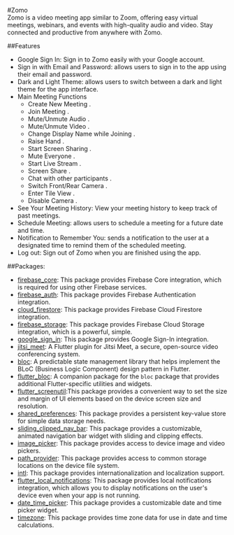 #Zomo <br>
Zomo is a video meeting app similar to Zoom, offering easy virtual meetings, webinars, and events with high-quality audio and video. Stay connected and productive from anywhere with Zomo.

##Features
- Google Sign In: Sign in to Zomo easily with your Google account.
- Sign in with Email and Password: allows users to sign in to the app using their email and password.
- Dark and Light Theme: allows users to switch between a dark and light theme for the app interface.
- Main Meeting Functions
  -  Create New Meeting . 
  -  Join Meeting . 
  -  Mute/Unmute Audio . 
  -  Mute/Unmute Video . 
  -  Change Display Name while Joining . 
  -  Raise Hand . 
  -  Start Screen Sharing . 
  -  Mute Everyone . 
  -  Start Live Stream . 
  -  Screen Share . 
  -  Chat with other participants .
  -  Switch Front/Rear Camera .
  -  Enter Tile View .
  -  Disable Camera  .
- See Your Meeting History: View your meeting history to keep track of past meetings.
- Schedule Meeting: allows users to schedule a meeting for a future date and time.
- Notification to Remember You: sends a notification to the user at a designated time to remind them of the scheduled meeting.
- Log out: Sign out of Zomo when you are finished using the app.

##Packages:
- [firebase_core](https://pub.dev/packages/firebase_core):  This package provides Firebase Core integration, which is required for using other Firebase services.
- [firebase_auth](https://pub.dev/packages/firebase_auth): This package provides Firebase Authentication integration.
- [cloud_firestore](https://pub.dev/packages/cloud_firestore): This package provides Firebase Cloud Firestore integration.
- [firebase_storage](https://pub.dev/packages/firebase_storage): This package provides Firebase Cloud Storage integration, which is a powerful, simple.
- [google_sign_in](https://pub.dev/packages/google_sign_in): This package provides Google Sign-In integration.
- [jitsi_meet](https://github.com/Eng-NUREDDIN/jitsi_meet.git): A Flutter plugin for Jitsi Meet, a secure, open-source video conferencing system.
- [bloc](https://pub.dev/packages/bloc): A predictable state management library that helps implement the BLoC (Business Logic Component) design pattern in Flutter.
- [flutter_bloc](https://pub.dev/packages/flutter_bloc): A companion package for the `bloc` package that provides additional Flutter-specific utilities and widgets.
- [flutter_screenutil](https://pub.dev/packages/flutter_screenutil):This package provides a convenient way to set the size and margin of UI elements based on the device screen size and resolution.
- [shared_preferences](https://pub.dev/packages/shared_preferences): This package provides a persistent key-value store for simple data storage needs.
- [sliding_clipped_nav_bar](https://pub.dev/packages/sliding_clipped_nav_bar): This package provides a customizable, animated navigation bar widget with sliding and clipping effects.
- [image_picker](https://pub.dev/packages/image_picker): This package provides access to device image and video pickers.
- [path_provider](https://pub.dev/packages/path_provider): This package provides access to common storage locations on the device file system.
- [intl](https://pub.dev/packages/intl): This package provides internationalization and localization support.
- [flutter_local_notifications](https://pub.dev/packages/flutter_local_notifications): This package provides local notifications integration, which allows you to display notifications on the user's device even when your app is not running.
- [date_time_picker](https://pub.dev/packages/date_time_picker): This package provides a customizable date and time picker widget.
- [timezone](https://pub.dev/packages/timezone): This package provides time zone data for use in date and time calculations.

